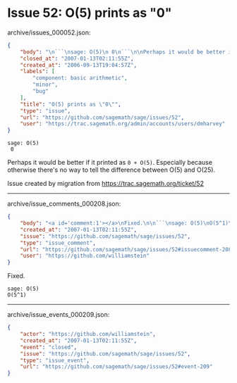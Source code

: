 # Issue 52: O(5) prints as "0"

archive/issues_000052.json:
```json
{
    "body": "\n```\nsage: O(5)\n 0\n```\n\nPerhaps it would be better if it printed as `0 + O(5)`. Especially because otherwise there's no way to tell the difference between O(5) and O(25).\n\n\nIssue created by migration from https://trac.sagemath.org/ticket/52\n\n",
    "closed_at": "2007-01-13T02:11:55Z",
    "created_at": "2006-09-13T19:04:57Z",
    "labels": [
        "component: basic arithmetic",
        "minor",
        "bug"
    ],
    "title": "O(5) prints as \"0\"",
    "type": "issue",
    "url": "https://github.com/sagemath/sage/issues/52",
    "user": "https://trac.sagemath.org/admin/accounts/users/dmharvey"
}
```

```
sage: O(5)
 0
```

Perhaps it would be better if it printed as `0 + O(5)`. Especially because otherwise there's no way to tell the difference between O(5) and O(25).


Issue created by migration from https://trac.sagemath.org/ticket/52





---

archive/issue_comments_000208.json:
```json
{
    "body": "<a id='comment:1'></a>\nFixed.\n\n```\nsage: O(5)\nO(5^1)\n```",
    "created_at": "2007-01-13T02:11:55Z",
    "issue": "https://github.com/sagemath/sage/issues/52",
    "type": "issue_comment",
    "url": "https://github.com/sagemath/sage/issues/52#issuecomment-208",
    "user": "https://github.com/williamstein"
}
```

<a id='comment:1'></a>
Fixed.

```
sage: O(5)
O(5^1)
```



---

archive/issue_events_000209.json:
```json
{
    "actor": "https://github.com/williamstein",
    "created_at": "2007-01-13T02:11:55Z",
    "event": "closed",
    "issue": "https://github.com/sagemath/sage/issues/52",
    "type": "issue_event",
    "url": "https://github.com/sagemath/sage/issues/52#event-209"
}
```
